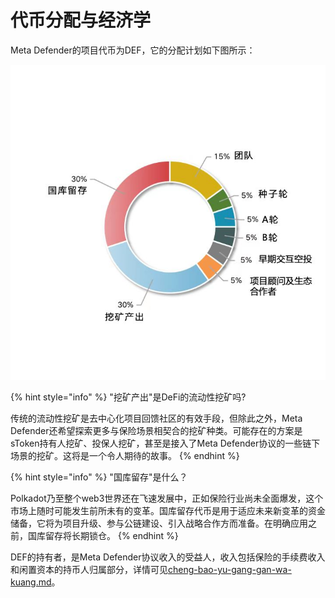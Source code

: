 # 代币分配与经济学

Meta Defender的项目代币为DEF，它的分配计划如下图所示：

![](.gitbook/assets/代币分配.jpg)

{% hint style="info" %}
"挖矿产出"是DeFi的流动性挖矿吗?

传统的流动性挖矿是去中心化项目回馈社区的有效手段，但除此之外，Meta Defender还希望探索更多与保险场景相契合的挖矿种类。可能存在的方案是sToken持有人挖矿、投保人挖矿，甚至是接入了Meta Defender协议的一些链下场景的挖矿。这将是一个令人期待的故事。
{% endhint %}

{% hint style="info" %}
"国库留存"是什么？

Polkadot乃至整个web3世界还在飞速发展中，正如保险行业尚未全面爆发，这个市场上随时可能发生前所未有的变革。国库留存代币是用于适应未来新变革的资金储备，它将为项目升级、参与公链建设、引入战略合作方而准备。在明确应用之前，国库留存将长期锁仓。
{% endhint %}

DEF的持有者，是Meta Defender协议收入的受益人，收入包括保险的手续费收入和闲置资本的持币人归属部分，详情可见[cheng-bao-yu-gang-gan-wa-kuang.md](xiang-mu-jia-gou/cheng-bao-yu-gang-gan-wa-kuang.md "mention")。

